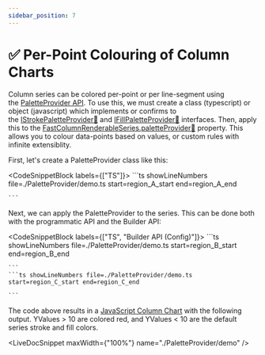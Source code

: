 ```yaml
---
sidebar_position: 7
---
```


# ✅ Per-Point Colouring of Column Charts

Column series can be colored per-point or per line-segment using the [PaletteProvider API](/docs/2d-charts/chart-types/palette-provider-api/palette-provider-api-overview). To use this, we must create a class (typescript) or object (javascript) which implements or confirms to the [IStrokePaletteProvider:blue_book:](https://www.scichart.com/documentation/js/current/typedoc/interfaces/istrokepaletteprovider.html) and [IFillPaletteProvider:blue_book:](https://www.scichart.com/documentation/js/current/typedoc/interfaces/ifillpaletteprovider.html) interfaces. Then, apply this to the [FastColumnRenderableSeries.paletteProvider:blue_book:](https://www.scichart.com/documentation/js/current/typedoc/classes/fastcolumnrenderableseries.html#paletteprovider) property. This allows you to colour data-points based on values, or custom rules with infinite extensiblity.

First, let's create a PaletteProvider class like this:

<CodeSnippetBlock labels={["TS"]}>
    ```ts showLineNumbers file=./PaletteProvider/demo.ts start=region_A_start end=region_A_end

    ```
</CodeSnippetBlock>

Next, we can apply the PaletteProvider to the series. This can be done both with the programmatic API and the Builder API:

<CodeSnippetBlock labels={["TS", "Builder API (Config)"]}>
    ```ts showLineNumbers file=./PaletteProvider/demo.ts start=region_B_start end=region_B_end

    ```
    ```ts showLineNumbers file=./PaletteProvider/demo.ts start=region_C_start end=region_C_end

    ```

</CodeSnippetBlock>

The code above results in a [JavaScript Column Chart](https://demo.scichart.com/javascript-column-chart) with the following output. YValues > 10 are colored red, and YValues < 10 are the default series stroke and fill colors.

<LiveDocSnippet maxWidth={"100%"} name="./PaletteProvider/demo" />
